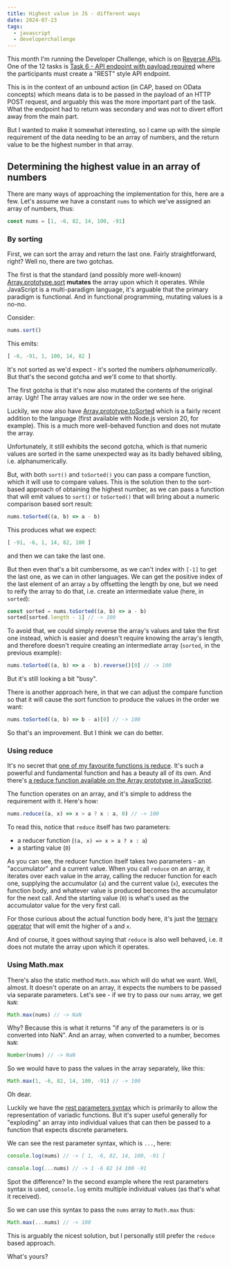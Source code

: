 ```yaml
---
title: Highest value in JS - different ways
date: 2024-07-23
tags:
  - javascript
  - developerchallenge
---
```

This month I'm running the Developer Challenge, which is on [Reverse APIs](https://community.sap.com/t5/application-development-blog-posts/july-developer-challenge-quot-reverse-apis-quot/ba-p/13749653). One of the 12 tasks is [Task 6 - API endpoint with payload required](https://community.sap.com/t5/application-development-discussions/task-6-api-endpoint-with-payload-required-july-developer-challenge-quot/m-p/13765529) where the participants must create a "REST" style API endpoint.

This is in the context of an unbound action (in CAP, based on OData concepts) which means data is to be passed in the payload of an HTTP POST request, and arguably this was the more important part of the task. What the endpoint had to return was secondary and was not to divert effort away from the main part.

But I wanted to make it somewhat interesting, so I came up with the simple requirement of the data needing to be an array of numbers, and the return value to be the highest number in that array.

## Determining the highest value in an array of numbers

There are many ways of approaching the implementation for this, here are a few. Let's assume we have a constant `nums` to which we've assigned an array of numbers, thus:

```javascript
const nums = [1, -6, 82, 14, 100, -91]
```

### By sorting

First, we can sort the array and return the last one. Fairly straightforward, right? Well no, there are two gotchas.

The first is that the standard (and possibly more well-known) [Array.prototype.sort](https://developer.mozilla.org/en-US/docs/Web/JavaScript/Reference/Global_Objects/Array/sort) **mutates** the array upon which it operates. While JavaScript is a multi-paradigm language, it's arguable that the primary paradigm is functional. And in functional programming, mutating values is a no-no.

Consider:

```javascript
nums.sort()
```

This emits:

```javascript
[ -6, -91, 1, 100, 14, 82 ]
```

It's not sorted as we'd expect - it's sorted the numbers _alphanumerically_. But that's the second gotcha and we'll come to that shortly.

The first gotcha is that it's now also mutated the contents of the original array. Ugh! The array values are now in the order we see here.

Luckily, we now also have [Array.prototype.toSorted](https://developer.mozilla.org/en-US/docs/Web/JavaScript/Reference/Global_Objects/Array/toSorted) which is a fairly recent addition to the language (first available with Node.js version 20, for example). This is a much more well-behaved function and does not mutate the array.

Unfortunately, it still exhibits the second gotcha, which is that numeric values are sorted in the same unexpected way as its badly behaved sibling, i.e. alphanumerically.

But, with both `sort()` and `toSorted()` you can pass a compare function, which it will use to compare values. This is the solution then to the sort-based approach of obtaining the highest number, as we can pass a function that will emit values to `sort()` or `toSorted()` that will bring about a numeric comparison based sort result:

```javascript
nums.toSorted((a, b) => a - b)
```

This produces what we expect:

```javascript
[ -91, -6, 1, 14, 82, 100 ]
```

and then we can take the last one.

But then even that's a bit cumbersome, as we can't index with `[-1]` to get the last one, as we can in other languages. We can get the positive index of the last element of an array `a` by offsetting the length by one, but we need to reify the array to do that, i.e. create an intermediate value (here, in `sorted`):

```javascript
const sorted = nums.toSorted((a, b) => a - b)
sorted[sorted.length - 1] // -> 100
```

To avoid that, we could simply reverse the array's values and take the first one instead, which is easier and doesn't require knowing the array's length, and therefore doesn't require creating an intermediate array (`sorted`, in the previous example):

```javascript
nums.toSorted((a, b) => a - b).reverse()[0] // -> 100
```

But it's still looking a bit "busy".

There is another approach here, in that we can adjust the compare function so that it will cause the sort function to produce the values in the order we want:

```javascript
nums.toSorted((a, b) => b - a)[0] // -> 100
```

So that's an improvement. But I think we can do better.

### Using reduce

It's no secret that [one of my favourite functions is reduce](https://www.google.com/search?q=site%3Aqmacro.org+reduce). It's such a powerful and fundamental function and has a beauty all of its own. And there's [a reduce function available on the Array prototype in JavaScript](https://developer.mozilla.org/en-US/docs/Web/JavaScript/Reference/Global_Objects/Array/reduce).

The function operates on an array, and it's simple to address the requirement with it. Here's how:

```javascript
nums.reduce((a, x) => x > a ? x : a, 0) // -> 100
```

To read this, notice that `reduce` itself has two parameters:

* a reducer function (`(a, x) => x > a ? x : a`)
* a starting value (`0`)

As you can see, the reducer function itself takes two parameters - an "accumulator" and a current value. When you call `reduce` on an array, it iterates over each value in the array, calling the reducer function for each one, supplying the accumulator (`a`) and the current value (`x`), executes the function body, and whatever value is produced becomes the accumulator for the next call. And the starting value (`0`) is what's used as the accumulator value for the very first call.

For those curious about the actual function body here, it's just the [ternary operator](https://developer.mozilla.org/en-US/docs/Web/JavaScript/Reference/Operators/Conditional_operator) that will emit the higher of `a` and `x`.

And of course, it goes without saying that `reduce` is also well behaved, i.e. it does not mutate the array upon which it operates.

### Using Math.max

There's also the static method `Math.max` which will do what we want. Well, almost. It doesn't operate on an array, it expects the numbers to be passed via separate parameters. Let's see - if we try to pass our `nums` array, we get `NaN`:

```javascript
Math.max(nums) // -> NaN
```

Why? Because this is what it returns "if any of the parameters is or is converted into NaN". And an array, when converted to a number, becomes `NaN`:

```javascript
Number(nums) // -> NaN
```

So we would have to pass the values in the array separately, like this:

```javascript
Math.max(1, -6, 82, 14, 100, -91) // -> 100
```

Oh dear.

Luckily we have the [rest parameters syntax](https://developer.mozilla.org/en-US/docs/Web/JavaScript/Reference/Functions/rest_parameters) which is primarily to allow the representation of variadic functions. But it's super useful generally for "exploding" an array into individual values that can then be passed to a function that expects discrete parameters.

We can see the rest parameter syntax, which is `...`, here:

```javascript
console.log(nums) // -> [ 1, -6, 82, 14, 100, -91 ]
```

```javascript
console.log(...nums) // -> 1 -6 82 14 100 -91
```

Spot the difference? In the second example where the rest parameters syntax is used, `console.log` emits multiple individual values (as that's what it received).

So we can use this syntax to pass the `nums` array to `Math.max` thus:

```javascript
Math.max(...nums) // -> 100
```

This is arguably the nicest solution, but I personally still prefer the `reduce` based approach.

What's yours? 
